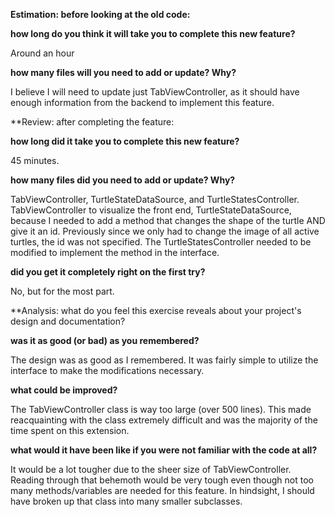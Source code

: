 **Estimation: before looking at the old code:**

**how long do you think it will take you to complete this new feature?**

Around an hour

**how many files will you need to add or update? Why?**

I believe I will need to update just TabViewController, as it should have enough information from the backend to implement this feature.

**Review: after completing the feature:

**how long did it take you to complete this new feature?**

45 minutes.

**how many files did you need to add or update? Why?**

TabViewController, TurtleStateDataSource, and TurtleStatesController.
TabViewController to visualize the front end, TurtleStateDataSource, because I needed to add a method that changes the shape of the turtle AND give it an id. Previously since we only had to change the image of all active turtles, the id was not specified. The TurtleStatesController needed to be modified to implement the method in the interface.

**did you get it completely right on the first try?**

No, but for the most part.

**Analysis: what do you feel this exercise reveals about your project's design and documentation?

**was it as good (or bad) as you remembered?**

The design was as good as I remembered. It was fairly simple to utilize the interface to make the modifications necessary.

**what could be improved?**

The TabViewController class is way too large (over 500 lines). This made reacquainting with the class extremely difficult and was the majority of the time spent on this extension.

**what would it have been like if you were not familiar with the code at all?**

It would be a lot tougher due to the sheer size of TabViewController. Reading through that behemoth would be very tough even though not too many methods/variables are needed for this feature. In hindsight, I should have broken up that class into many smaller subclasses.
